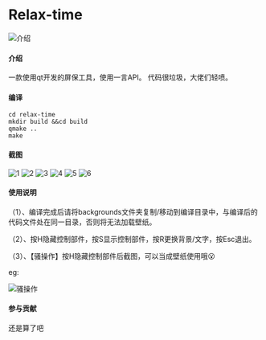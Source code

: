 # Relax-time
![介绍](https://storage.deepin.org/thread/202101242152268996_%E4%BB%8B%E7%BB%8D.png)
#### 介绍
一款使用qt开发的屏保工具，使用一言API。
代码很垃圾，大佬们轻喷。

#### 编译
```
cd relax-time
mkdir build &&cd build
qmake ..
make
```

#### 截图
![1](screenshots/screenshot1.png)
![2](screenshots/screenshot2.png)
![3](screenshots/screenshot3.png)
![4](screenshots/screenshot4.png)
![5](screenshots/screenshot5.png)
![6](screenshots/screenshot6.png)


#### 使用说明
（1）、编译完成后请将backgrounds文件夹复制/移动到编译目录中，与编译后的代码文件处在同一目录，否则将无法加载壁纸。

（2）、按H隐藏控制部件，按S显示控制部件，按R更换背景/文字，按Esc退出。

（3）、【骚操作】按H隐藏控制部件后截图，可以当成壁纸使用哦😮️

eg:

![骚操作](screenshots/screenshot7.png)
     

#### 参与贡献
还是算了吧
